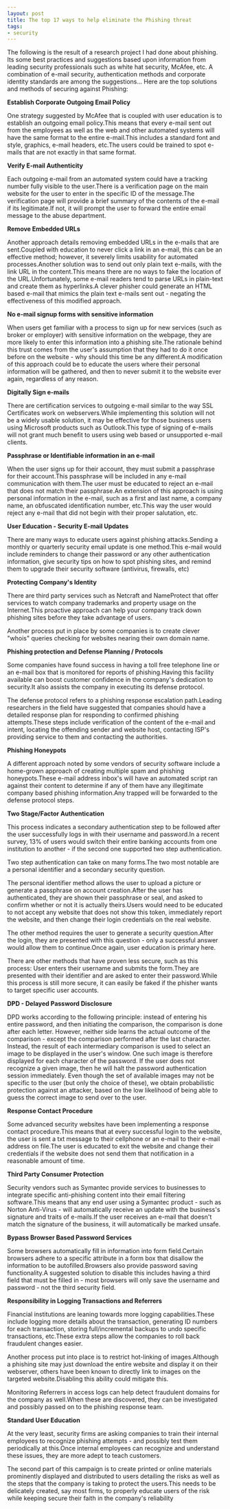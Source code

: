 ```yaml
---
layout: post
title: The top 17 ways to help eliminate the Phishing threat
tags:
- security
---
```

The following is the result of a research project I had done about phishing.  Its some best practices and suggestions based upon information from leading security professionals such as white hat security, McAfee, etc.  A combination of e-mail security, authentication methods and corporate identity standards are among the suggestions...  Here are the top solutions and methods of securing against Phishing:

**Establish Corporate Outgoing Email Policy**

One strategy suggested by McAfee that is coupled with user education is to establish an outgoing email policy.This means that every e-mail sent out from the employees as well as the web and other automated systems will have the same format to the entire e-mail.This includes a standard font and style, graphics, e-mail headers, etc.The users could be trained to spot e-mails that are not exactly in that same format.

**Verify E-mail Authenticity**

Each outgoing e-mail from an automated system could have a tracking number fully visible to the user.There is a verification page on the main website for the user to enter in the specific ID of the message.The verification page will provide a brief summary of the contents of the e-mail if its legitimate.If not, it will prompt the user to forward the entire email message to the abuse department.

**Remove Embedded URLs**

Another approach details removing embedded URLs in the e-mails that are sent.Coupled with education to never click a link in an e-mail, this can be an effective method; however, it severely limits usability for automated processes.Another solution was to send out only plain text e-mails, with the link URL in the content.This means there are no ways to fake the location of the URL.Unfortunately, some e-mail readers tend to parse URLs in plain-text and create them as hyperlinks.A clever phisher could generate an HTML based e-mail that mimics the plain text e-mails sent out - negating the effectiveness of this modified approach.

**No e-mail signup forms with sensitive information**

When users get familiar with a process to sign up for new services (such as broker or employer) with sensitive information on the webpage, they are more likely to enter this information into a phishing site.The rationale behind this trust comes from the user's assumption that they had to do it once before on the website - why should this time be any different.A modification of this approach could be to educate the users where their personal information will be gathered, and then to never submit it to the website ever again, regardless of any reason.

**Digitally Sign e-mails**

There are certification services to outgoing e-mail similar to the way SSL Certificates work on webservers.While implementing this solution will not be a widely usable solution, it may be effective for those business users using Microsoft products such as Outlook.This type of signing of e-mails will not grant much benefit to users using web based or unsupported e-mail clients.

**Passphrase or Identifiable information in an e-mail**

When the user signs up for their account, they must submit a passphrase for their account.This passphrase will be included in any e-mail communication with them.The user must be educated to reject an e-mail that does not match their passphrase.An extension of this approach is using personal information in the e-mail, such as a first and last name, a company name, an obfuscated identification number, etc.This way the user would reject any e-mail that did not begin with their proper salutation, etc.

**User Education - Security E-mail Updates**

There are many ways to educate users against phishing attacks.Sending a monthly or quarterly security email update is one method.This e-mail would include reminders to change their password or any other authentication information, give security tips on how to spot phishing sites, and remind them to upgrade their security software (antivirus, firewalls, etc)

**Protecting Company's Identity**

There are third party services such as Netcraft and NameProtect that offer services to watch company trademarks and property usage on the Internet.This proactive approach can help your company track down phishing sites before they take advantage of users.

Another process put in place by some companies is to create clever "whois" queries checking for websites nearing their own domain name.

**Phishing protection and Defense Planning / Protocols**

Some companies have found success in having a toll free telephone line or an e-mail box that is monitored for reports of phishing.Having this facility available can boost customer confidence in the company's dedication to security.It also assists the company in executing its defense protocol.

The defense protocol refers to a phishing response escalation path.Leading researchers in the field have suggested that companies should have a detailed response plan for responding to confirmed phishing attempts.These steps include verification of the content of the e-mail and intent, locating the offending sender and website host, contacting ISP's providing service to them and contacting the authorities.

**Phishing Honeypots**

A different approach noted by some vendors of security software include a home-grown approach of creating multiple spam and phishing honeypots.These e-mail address inbox's will have an automated script ran against their content to determine if any of them have any illegitimate company based phishing information.Any trapped will be forwarded to the defense protocol steps.

**Two Stage/Factor Authentication**

This process indicates a secondary authentication step to be followed after the user successfully logs in with their username and password.In a recent survey, 13% of users would switch their entire banking accounts from one institution to another - if the second one supported two step authentication.

Two step authentication can take on many forms.The two most notable are a personal identifier and a secondary security question.

The personal identifier method allows the user to upload a picture or generate a passphrase on account creation.After the user has authenticated, they are shown their passphrase or seal, and asked to confirm whether or not it is actually theirs.Users would need to be educated to not accept any website that does not show this token, immediately report the website, and then change their login credentials on the real website.

The other method requires the user to generate a security question.After the login, they are presented with this question - only a successful answer would allow them to continue.Once again, user education is primary here.

There are other methods that have proven less secure, such as this process: User enters their username and submits the form.They are presented with their identifier and are asked to enter their password.While this process is still more secure, it can easily be faked if the phisher wants to target specific user accounts.

**DPD - Delayed Password Disclosure**

DPD works according to the following principle: instead of entering his entire password, and then initiating the comparison, the comparison is done after each letter. However, neither side learns the actual outcome of the comparison - except the comparison performed after the last character. Instead, the result of each intermediary comparison is used to select an image to be displayed in the user's window. One such image is therefore displayed for each character of the password. If the user does not recognize a given image, then he will halt the password authentication session immediately. Even though the set of available images may not be specific to the user (but only the choice of these), we obtain probabilistic protection against an attacker, based on the low likelihood of being able to guess the correct image to send over to the user.

**Response Contact Procedure**

Some advanced security websites have been implementing a response contact procedure.This means that at every successful login to the website, the user is sent a txt message to their cellphone or an e-mail to their e-mail address on file.The user is educated to exit the website and change their credentials if the website does not send them that notification in a reasonable amount of time.

**Third Party Consumer Protection**

Security vendors such as Symantec provide services to businesses to integrate specific anti-phishing content into their email filtering software.This means that any end user using a Symantec product - such as Norton Anti-Virus - will automatically receive an update with the business's signature and traits of e-mails.If the user receives an e-mail that doesn't match the signature of the business, it will automatically be marked unsafe.

**Bypass Browser Based Password Services**

Some browsers automatically fill in information into form field.Certain browsers adhere to a specific attribute in a form box that disallow the information to be autofilled.Browsers also provide password saving functionality.A suggested solution to disable this includes having a third field that must be filled in - most browsers will only save the username and password - not the third security field.

**Responsibility in Logging Transactions and Referrers**

Financial institutions are leaning towards more logging capabilities.These include logging more details about the transaction, generating ID numbers for each transaction, storing full/incremental backups to undo specific transactions, etc.These extra steps allow the companies to roll back fraudulent changes easier.

Another process put into place is to restrict hot-linking of images.Although a phishing site may just download the entire website and display it on their webserver, others have been known to directly link to images on the targeted website.Disabling this ability could mitigate this.

Monitoring Referrers in access logs can help detect fraudulent domains for the company as well.When these are discovered, they can be investigated and possibly passed on to the phishing response team.

**Standard User Education**

At the very least, security firms are asking companies to train their internal employees to recognize phishing attempts - and possibly test them periodically at this.Once internal employees can recognize and understand these issues, they are more adept to teach customers.

The second part of this campaign is to create printed or online materials prominently displayed and distributed to users detailing the risks as well as the steps that the company is taking to protect the users.This needs to be delicately created, say most firms, to properly educate users of the risk while keeping secure their faith in the company's reliability
